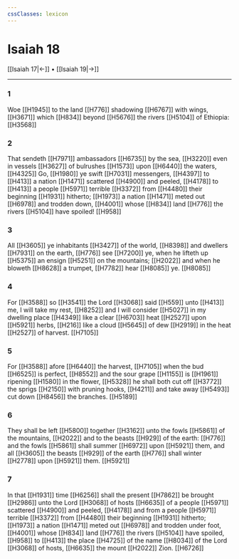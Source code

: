 ```yaml
---
cssClasses: lexicon
---
```

# Isaiah 18

[[Isaiah 17|←]] • [[Isaiah 19|→]]

---

### 1
Woe [[H1945]] to the land [[H776]] shadowing [[H6767]] with wings, [[H3671]] which [[H834]] beyond [[H5676]] the rivers [[H5104]] of Ethiopia: [[H3568]]

### 2
That sendeth [[H7971]] ambassadors [[H6735]] by the sea, [[H3220]] even in vessels [[H3627]] of bulrushes [[H1573]] upon [[H6440]] the waters, [[H4325]] Go, [[H1980]] ye swift [[H7031]] messengers, [[H4397]] to [[H413]] a nation [[H1471]] scattered [[H4900]] and peeled, [[H4178]] to [[H413]] a people [[H5971]] terrible [[H3372]] from [[H4480]] their beginning [[H1931]] hitherto; [[H1973]] a nation [[H1471]] meted out [[H6978]] and trodden down, [[H4001]] whose [[H834]] land [[H776]] the rivers [[H5104]] have spoiled! [[H958]]

### 3
All [[H3605]] ye inhabitants [[H3427]] of the world, [[H8398]] and dwellers [[H7931]] on the earth, [[H776]] see [[H7200]] ye, when he lifteth up [[H5375]] an ensign [[H5251]] on the mountains; [[H2022]] and when he bloweth [[H8628]] a trumpet, [[H7782]] hear [[H8085]] ye. [[H8085]]

### 4
For [[H3588]] so [[H3541]] the Lord [[H3068]] said [[H559]] unto [[H413]] me, I will take my rest, [[H8252]] and I will consider [[H5027]] in my dwelling place [[H4349]] like a clear [[H6703]] heat [[H2527]] upon [[H5921]] herbs, [[H216]] like a cloud [[H5645]] of dew [[H2919]] in the heat [[H2527]] of harvest. [[H7105]]

### 5
For [[H3588]] afore [[H6440]] the harvest, [[H7105]] when the bud [[H6525]] is perfect, [[H8552]] and the sour grape [[H1155]] is [[H1961]] ripening [[H1580]] in the flower, [[H5328]] he shall both cut off [[H3772]] the sprigs [[H2150]] with pruning hooks, [[H4211]] and take away [[H5493]] cut down [[H8456]] the branches. [[H5189]]

### 6
They shall be left [[H5800]] together [[H3162]] unto the fowls [[H5861]] of the mountains, [[H2022]] and to the beasts [[H929]] of the earth: [[H776]] and the fowls [[H5861]] shall summer [[H6972]] upon [[H5921]] them, and all [[H3605]] the beasts [[H929]] of the earth [[H776]] shall winter [[H2778]] upon [[H5921]] them. [[H5921]]

### 7
In that [[H1931]] time [[H6256]] shall the present [[H7862]] be brought [[H2986]] unto the Lord [[H3068]] of hosts [[H6635]] of a people [[H5971]] scattered [[H4900]] and peeled, [[H4178]] and from a people [[H5971]] terrible [[H3372]] from [[H4480]] their beginning [[H1931]] hitherto; [[H1973]] a nation [[H1471]] meted out [[H6978]] and trodden under foot, [[H4001]] whose [[H834]] land [[H776]] the rivers [[H5104]] have spoiled, [[H958]] to [[H413]] the place [[H4725]] of the name [[H8034]] of the Lord [[H3068]] of hosts, [[H6635]] the mount [[H2022]] Zion. [[H6726]]